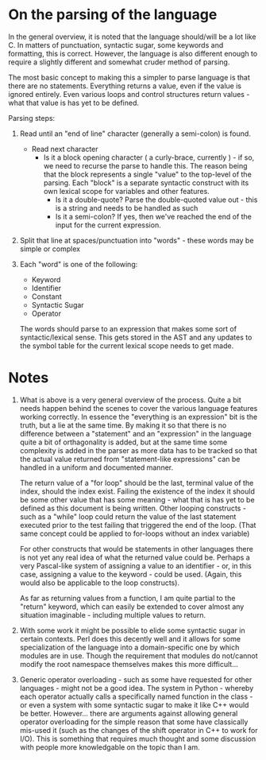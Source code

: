 # On the parsing of the language

In the general overview, it is noted that the language should/will be a lot like C. In matters of punctuation, syntactic sugar, some keywords and formatting, this is correct. However, the language is also different enough to require a slightly different and somewhat cruder method of parsing.

The most basic concept to making this a simpler to parse language is that there are no statements. Everything returns a value, even if the value is ignored entirely. Even various loops and control structures return values - what that value is has yet to be defined.

Parsing steps:

1. Read until an "end of line" character (generally a semi-colon) is found.
   * Read next character
     * Is it a block opening character ( a curly-brace, currently ) - if so, we need to recurse the parse to handle this. The reason being that the block represents a single "value" to the top-level of the parsing. Each "block" is a separate syntactic construct with its own lexical scope for variables and other features.
       * Is it a double-quote? Parse the double-quoted value out - this is a string and needs to be handled as such
       * Is it a semi-colon? If yes, then we've reached the end of the input for the current expression.
1. Split that line at spaces/punctuation into "words" - these words may be simple or complex
1. Each "word" is one of the following:

   * Keyword
   * Identifier
   * Constant
   * Syntactic Sugar
   * Operator

   The words should parse to an expression that makes some sort of syntactic/lexical sense. This gets stored in the AST and any updates to the symbol table for the current lexical scope needs to get made.

# Notes

1. What is above is a very general overview of the process. Quite a bit needs happen behind the scenes to cover the various language features working correctly. In essence the "everything is an expression" bit is the truth, but a lie at the same time. By making it so that there is no difference between a "statement" and an "expression" in the language quite a bit of orthagonality is added, but at the same time some complexity is added in the parser as more data has to be tracked so that the actual value returned from "statement-like expressions" can be handled in a uniform and documented manner.

   The return value of a "for loop" should be the last, terminal value of the index, should the index exist. Failing the existence of the index it should be some other value that has some meaning - what that is has yet to be defined as this document is being written. Other looping constructs - such as a "while" loop could return the value of the last statement executed prior to the test failing that triggered the end of the loop. (That same concept could be applied to for-loops without an index variable)

   For other constructs that would be statements in other languages there is not yet any real idea of what the returned value could be. Perhaps a very Pascal-like system of assigning a value to an identifier - or, in this case, assigning a value to the keyword - could be used. (Again, this would also be applicable to the loop constructs).

   As far as returning values from a function, I am quite partial to the "return" keyword, which can easily be extended to cover almost any situation imaginable - including multiple values to return.

1. With some work it might be possible to elide some syntactic sugar in certain contexts. Perl does this decently well and it allows for some specialization of the language into a domain-specific one by which modules are in use. Though the requirement that modules do not/cannot modify the root namespace themselves makes this more difficult...

1. Generic operator overloading - such as some have requested for other languages - might not be a good idea. The system in Python - whereby each operator actually calls a specifically named function in the class - or even a system with some syntactic sugar to make it like C++ would be better. However... there are arguments against allowing general operator overloading for the simple reason that some have classically mis-used it (such as the changes of the shift operator in C++ to work for I/O). This is something that requires much thought and some discussion with people more knowledgable on the topic than I am.
